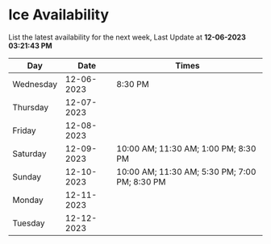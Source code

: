 # Ice Availability

List the latest availability for the next week, Last Update at **12-06-2023 03:21:43 PM**

| Day         | Date        | Times       |
| ----------- | ----------- | ----------- |
|Wednesday|12-06-2023|8:30 PM|
|Thursday|12-07-2023||
|Friday|12-08-2023||
|Saturday|12-09-2023|10:00 AM; 11:30 AM; 1:00 PM; 8:30 PM|
|Sunday|12-10-2023|10:00 AM; 11:30 AM; 5:30 PM; 7:00 PM; 8:30 PM|
|Monday|12-11-2023||
|Tuesday|12-12-2023||
